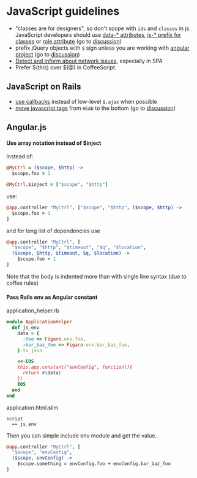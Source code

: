 # JavaScript guidelines

* "classes are for designers", so don't scope with `ids` and `classes` in js. JavaScript developers should use [data-* attributes](http://roytomeij.com/2012/dont-use-class-names-to-find-HTML-elements-with-JS.html), [js-* prefix for classes](http://coderwall.com/p/qktuzw) or [role attribute](https://github.com/kossnocorp/role) (go to [discussion](https://github.com/monterail/rules/pull/4))
* prefix jQuery objects with `$` sign unless you are working with [angular project](http://angularjs.org/) (go to [discussion](https://github.com/monterail/rules/pull/10))
* [Detect and inform about network issues](http://html5demos.com/offline-events#view-source), especially in SPA
* Prefer $(this) over $(@) in CoffeeScript.

## JavaScript on Rails

* [use callbacks](https://gist.github.com/3019231) instead of low-level `$.ajax` when possible
* [move javascript tags](https://github.com/rails/rails/pull/7888) from `HEAD` to the bottom (go to [discussion](https://github.com/monterail/rules/pull/2))


## Angular.js

#### Use array notation instead of $inject

Instead of:

```coffee
@MyCtrl = ($scope, $http) ->
  $scope.foo = 1

@MyCtrl.$inject = ["$scope", "$http"]
```

use:

```coffee
@app.controller "MyCtrl", ["$scope", "$http", ($scope, $http) ->
  $scope.foo = 1
]
```

and for long list of dependencies use

```coffee
@app.controller "MyCtrl", [
  "$scope", "$http", "$timeout", "$q", "$location",
  ($scope, $http, $timeout, $q, $location) ->
    $scope.foo = 1
]
```

Note that the body is indented more than with single line syntax (due to coffee rules)


#### Pass Rails env as Angular constant

application_helper.rb
```ruby
module ApplicationHelper
  def js_env
    data = {
      :foo => Figaro.env.foo,
      :bar_baz_foo => Figaro.env.bar_baz_foo,
    }.to_json

    <<-EOS
    this.app.constant("envConfig", function(){
      return #{data}
    })
    EOS
  end
end
```

application.html.slim
```slim
script
  == js_env
```

Then you can simple include env module and get the value.

```coffee
@app.controller "MyCtrl", [
  "$scope", "envConfig",
  ($scope, envConfig) ->
    $scope.something = envConfig.foo + envConfig.bar_baz_foo
]
```
